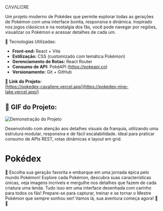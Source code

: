 CΛVΛLIΞRE

Um projeto moderno de Pokédex que permite explorar todas as gerações de Pokémon com uma interface bonita, responsiva e dinâmica. Inspirado nos jogos clássicos e na nostalgia dos fãs, você pode navegar por regiões, visualizar os Pokémon e acessar detalhes de cada um.

🚀 Tecnologias Utilizadas:
- **Front-end:** React + Vite  
- **Estilização:** CSS (customizado com temática Pokémon)  
- **Gerenciamento de Rotas:** React Router  
- **Consumo de API:** PokéAPI (https://pokeapi.co)  
- **Versionamento:** Git + GitHub  

🔗 **Link do Projeto:**  
[https://pokedex-cavaliere.vercel.app](https://pokedex-nine-lake.vercel.app/)

## 📸 GIF do Projeto:
![Demonstração do Projeto](./public/assets/Pokedex.gif)

Desenvolvido com atenção aos detalhes visuais da franquia, utilizando uma estrutura modular, responsiva e de fácil escalabilidade. Ideal para praticar consumo de APIs REST, rotas dinâmicas e layout em grid.

# Pokédex  
🌟 Escolha sua geração favorita e embarque em uma jornada épica pelo mundo Pokémon! Explore cada Pokémon, descubra suas características únicas, veja imagens incríveis e mergulhe nos detalhes que fazem de cada criatura uma lenda. Tudo isso em uma interface desenhada com carinho para todos os fãs!
Prepare-se para capturar, treinar e se tornar o Mestre Pokémon que sempre sonhou ser! Vamos lá, sua aventura começa agora! 🐾💥
